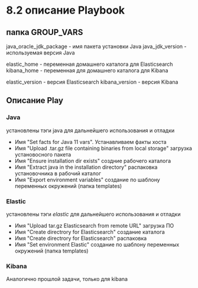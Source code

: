 # 8.2 описание Playbook

## папка GROUP_VARS
java_oracle_jdk_package - имя пакета установки Java
java_jdk_version - используемая версия Java

elastic_home - переменная домашнего каталога для Elasticsearch
kibana_home - переменная для домашнего каталога для Kibana

elastic_version - версия Elasticsearch
kibana_version - версия Kibana

## Описание Play 

### Java
 установлены тэги java для дальнейшего использования и отладки 
 - Имя "Set facts for Java 11 vars". Устанавливаем факты хоста
 - Имя "Upload .tar.gz file containing binaries from local storage" загрузка установосного пакета
 - Имя "Ensure installation dir exists" создние рабочего каталога
 - Имя "Extract java in the installation directory" распаковка установочника в рабочий каталог
 - Имя "Export environment variables" создание по шаблону переменных окружений (папка templates)

### Elastic
 установлены тэги *elastic* для дальнейшего использования и отладки 
 - Имя "Upload tar.gz Elasticsearch from remote URL" загрузка ПО
 - Имя "Create directrory for Elasticsearch" создание каталога
 - Имя "Create directrory for Elasticsearch" распаковка
 - Имя "Set environment Elastic" создание по шаблону переменных окружений (папка templates)

### Kibana
Аналогично прошлой задачи, только для kibana
